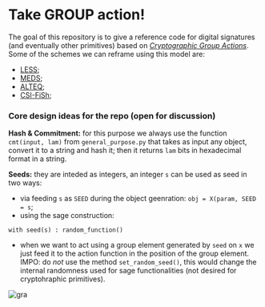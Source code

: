 # Take GROUP action!
The goal of this repository is to give a reference code for digital signatures (and eventually other primitives) based on <a href = 'https://eprint.iacr.org/2020/1188.pdf'>*Cryptographic Group Actions*</a>. Some of the schemes we can reframe using this model are:
- <a href = 'https://www.less-project.com'>LESS</a>;
- <a href = 'https://www.meds-pqc.org/'>MEDS</a>;
- <a href = 'https://csrc.nist.gov/csrc/media/Projects/pqc-dig-sig/documents/round-1/spec-files/ALTEQ-Spec-web.pdf'>ALTEQ</a>;
- <a href = 'https://eprint.iacr.org/2019/498'>CSI-FiSh</a>;

### Core design ideas for the repo (open for discussion)

**Hash & Commitment:** for this purpose we always use the function `cmt(input, lam)` from `general_purpose.py` that takes as input any object, convert it to a string and hash it; then it returns `lam` bits in hexadecimal format in a string.  

**Seeds:** they are inteded as integers, an integer `s` can be used as seed in two ways:
- via feeding `s` as `SEED` during the object geenration: `obj = X(param, SEED = s`;
- using the sage construction:
```
with seed(s) : random_function()
```
- when we want to act using a group element generated by `seed` on `x` we just feed it to the action function in the position of the group element. 
IMPO: do _not_ use the method `set_random_seed()`, this would change the internal randomness used for sage functionalities (not desired for cryptohraphic primitives).



![gra](https://github.com/giacomoborin/take-group-action/assets/64214430/d8f3ba50-a95f-4a7c-a55a-1a3efa22ef5d)
